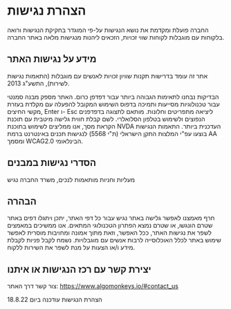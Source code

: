 # הצהרת נגישות
החברה פועלת ומקדמת את נושא הנגישות על-פי המוגדר בחקיקת הנגישות ורואה בלקוחות עם מוגבלות לקוחות שווי זכויות, הזכאים ליהנות מנגישות מלאה באתר החברה.

## מידע על נגישות האתר
אתר זה עומד בדרישות תקנות שוויון זכויות לאנשים עם מוגבלות (התאמות נגישות לשירות), התשע"ג 2013.

הבדיקות נבחנו לתאימות הגבוהה ביותר עבור דפדפן כרום. 
האתר מספק מבנה סמנטי עבור טכנולוגיות מסייעות ותמיכה בדפוס השימוש המקובל להפעלה עם מקלדת בעזרת מקשי החיצים, Enter ו- Esc ליציאה מתפריטים וחלונות. 
מותאם לתצוגה בדפדפנים הנפוצים ולשימוש בטלפון הסלואלרי.
לשם קבלת חווית גלישה מיטבית עם תוכנת הקראת מסך, אנו ממליצים לשימוש בתוכנת NVDA העדכנית ביותר.
התאמות הנגישות בוצעו עפ"י המלצות התקן הישראלי (ת"י 5568) לנגישות תכנים באינטרנט ברמת AA ומסמך WCAG2.0 הבינלאומי.

## הסדרי נגישות במבנים
מעליות וחניות מותאמות לנכים, משרד החברה נגיש

## הבהרה
חרף מאמצנו לאפשר גלישה באתר נגיש עבור כל דפי האתר, יתכן ויתגלו דפים באתר שטרם הונגשו, או שטרם נמצא הפתרון הטכנולוגי המתאים. אנו ממשיכים במאמצים לשפר את נגישות האתר, ככל האפשר, וזאת מתוך אמונה ומחויבות מוסרית לאפשר שימוש באתר לכלל האוכלוסייה לרבות אנשים עם מוגבלויות. נשמח לקבל פניות לקבלת מידע ו/או הצעות על מנת לשפר את השירות ללקוח.

## יצירת קשר עם רכז הנגישות או איתנו
צור קשר דרך האתר: 
https://www.algomonkeys.io/#contact_us

הצהרת הנגישות עודכנה ביום 18.8.22
